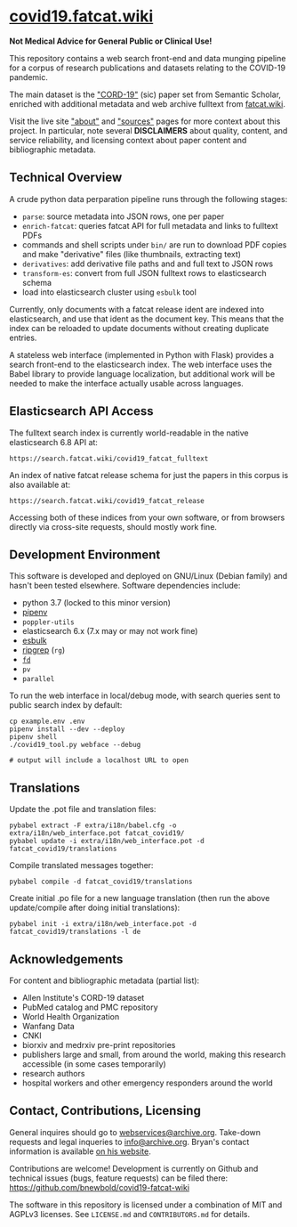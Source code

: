 
[covid19.fatcat.wiki](https://covid19.fatcat.wiki)
======================================================

**Not Medical Advice for General Public or Clinical Use!**

This repository contains a web search front-end and data munging pipeline for a
corpus of research publications and datasets relating to the COVID-19 pandemic.

The main dataset is the
["CORD-19"](https://pages.semanticscholar.org/coronavirus-research) (sic) paper
set from Semantic Scholar, enriched with additional metadata and web archive
fulltext from [fatcat.wiki](https://fatcat.wiki).

Visit the live site ["about"](https://covid19.fatcat.wiki/about) and
["sources"](https://covid19.fatcat.wiki/sources) pages for more context about
this project. In particular, note several **DISCLAIMERS** about quality,
content, and service reliability, and licensing context about paper content and
bibliographic metadata.


## Technical Overview

A crude python data perparation pipeline runs through the following stages:

- ``parse``: source metadata into JSON rows, one per paper
- ``enrich-fatcat``: queries fatcat API for full metadata and links to fulltext PDFs
- commands and shell scripts under `bin/` are run to download PDF copies and
  make "derivative" files (like thumbnails, extracting text)
- ``derivatives``: add derivative file paths and and full text to JSON rows
- ``transform-es``: convert from full JSON fulltext rows to elasticsearch schema
- load into elasticsearch cluster using `esbulk` tool

Currently, only documents with a fatcat release ident are indexed into
elasticsearch, and use that ident as the document key. This means that the
index can be reloaded to update documents without creating duplicate entries.

A stateless web interface (implemented in Python with Flask) provides a search
front-end to the elasticsearch index. The web interface uses the Babel library
to provide language localization, but additional work will be needed to make
the interface actually usable across languages.


## Elasticsearch API Access

The fulltext search index is currently world-readable in the native
elasticsearch 6.8 API at:

    https://search.fatcat.wiki/covid19_fatcat_fulltext

An index of native fatcat release schema for just the papers in this corpus is
also available at:

    https://search.fatcat.wiki/covid19_fatcat_release

Accessing both of these indices from your own software, or from browsers
directly via cross-site requests, should mostly work fine.

## Development Environment

This software is developed and deployed on GNU/Linux (Debian family) and hasn't
been tested elsewhere. Software dependencies include:

- python 3.7 (locked to this minor version)
- [pipenv](https://github.com/pypa/pipenv)
- `poppler-utils`
- elasticsearch 6.x (7.x may or may not work fine)
- [esbulk](https://github.com/sharkdp/fd)
- [ripgrep](https://github.com/BurntSushi/ripgrep) (`rg`)
- [`fd`](https://github.com/sharkdp/fd)
- `pv`
- `parallel`

To run the web interface in local/debug mode, with search queries sent to
public search index by default:

    cp example.env .env
    pipenv install --dev --deploy
    pipenv shell
    ./covid19_tool.py webface --debug

    # output will include a localhost URL to open


## Translations

Update the .pot file and translation files:

    pybabel extract -F extra/i18n/babel.cfg -o extra/i18n/web_interface.pot fatcat_covid19/
    pybabel update -i extra/i18n/web_interface.pot -d fatcat_covid19/translations

Compile translated messages together:

    pybabel compile -d fatcat_covid19/translations

Create initial .po file for a new language translation (then run the above
update/compile after doing initial translations):

    pybabel init -i extra/i18n/web_interface.pot -d fatcat_covid19/translations -l de


## Acknowledgements

For content and bibliographic metadata (partial list):

- Allen Institute's CORD-19 dataset
- PubMed catalog and PMC repository
- World Health Organization
- Wanfang Data
- CNKI
- biorxiv and medrxiv pre-print repositories
- publishers large and small, from around the world, making this research
  accessible (in some cases temporarily)
- research authors
- hospital workers and other emergency responders around the world

## Contact, Contributions, Licensing

General inquires should go to
[webservices@archive.org](mailto:webservices@archive.org). Take-down requests
and legal inqueries to [info@archive.org](mailto:info@archive.org). Bryan's
contact information is available [on his website](https://bnewbold.net/about/).

Contributions are welcome! Development is currently on Github and technical
issues (bugs, feature requests) can be filed there:
<https://github.com/bnewbold/covid19-fatcat-wiki>

The software in this repository is licensed under a combination of MIT and
AGPLv3 licenses. See `LICENSE.md` and `CONTRIBUTORS.md` for details.
